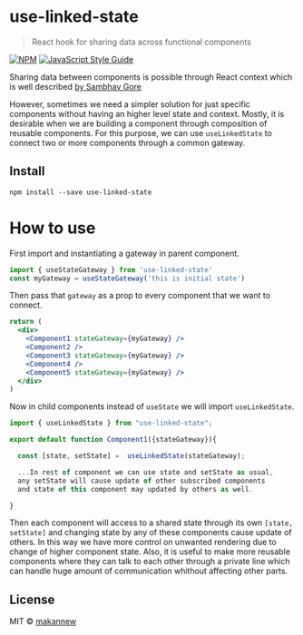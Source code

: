 # use-linked-state

> React hook for sharing data across functional components

[![NPM](https://img.shields.io/npm/v/use-linked-state.svg)](https://www.npmjs.com/package/use-linked-state) [![JavaScript Style Guide](https://img.shields.io/badge/code_style-standard-brightgreen.svg)](https://standardjs.com)

Sharing data between components is possible through React context which is well described [by Sambhav Gore
](https://www.codementor.io/@sambhavgore/an-example-use-context-and-hooks-to-share-state-between-different-components-sgop6lnrd)

However, sometimes we need a simpler solution for just specific components without having an higher level state and context.
Mostly, it is desirable when we are building a component through composition of reusable components. For this purpose, we can use `useLinkedState` to connect two or more components through a common gateway.

## Install

```console
npm install --save use-linked-state
```

# How to use

First import and instantiating a gateway in parent component.

```jsx
import { useStateGateway } from 'use-linked-state'
const myGateway = useStateGateway('this is initial state')
```

Then pass that `gateway` as a prop to every component that we want to connect.

```jsx
return (
  <div>
    <Component1 stateGateway={myGateway} />
    <Component2 />
    <Component3 stateGateway={myGateway} />
    <Component4 />
    <Component5 stateGateway={myGateway} />
  </div>
)
```

Now in child components instead of `useState` we will import `useLinkedState`.

```jsx
import { useLinkedState } from "use-linked-state";

export default function Component1({stateGateway}){

  const [state, setState] =  useLinkedState(stateGateway);

  ...In rest of component we can use state and setState as usual,
  any setState will cause update of other subscribed components
  and state of this component may updated by others as well.

}
```

Then each component will access to a shared state through its own `[state, setState]` and changing state by any of these components cause update of others. In this way we have more control on unwanted rendering due to change of higher component state. Also, it is useful to make more reusable components where they can talk to each other through a private line which can handle huge amount of communication whithout affecting other parts.

## License

MIT © [makannew](https://github.com/makannew)
